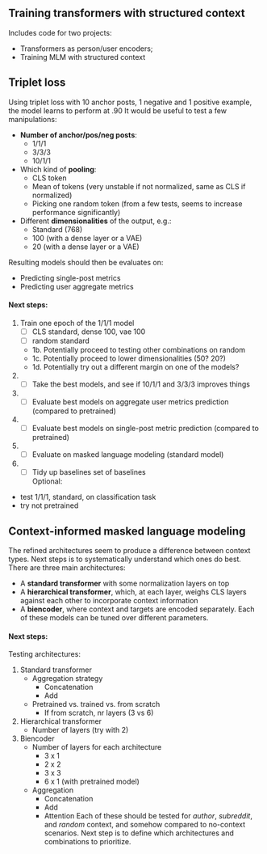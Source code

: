 ## Training transformers with structured context
Includes code for two projects:
- Transformers as person/user encoders;
- Training MLM with structured context


## Triplet loss
Using triplet loss with 10 anchor posts, 1 negative and 1 positive example, the model learns to perform at .90
It would be useful to test a few manipulations:
- **Number of anchor/pos/neg posts**:
    - 1/1/1
    - 3/3/3
    - 10/1/1
- Which kind of **pooling**:
    - CLS token
    - Mean of tokens (very unstable if not normalized, same as CLS if normalized)
    - Picking one random token (from a few tests, seems to increase performance significantly)
- Different **dimensionalities** of the output, e.g.:
    - Standard (768)
    - 100 (with a dense layer or a VAE)
    - 20 (with a dense layer or a VAE)

Resulting models should then be evaluates on:
- Predicting single-post metrics
- Predicting user aggregate metrics

#### Next steps:
1. Train one epoch of the 1/1/1 model
    - [ ] CLS standard, dense 100, vae 100
    - [ ] random standard
    - 1b. Potentially proceed to testing other combinations on random
    - 1c. Potentially proceed to lower dimensionalities (50? 20?)
    - 1d. Potentially try out a different margin on one of the models?
2. - [ ] Take the best models, and see if 10/1/1 and 3/3/3 improves things
3. - [ ] Evaluate best models on aggregate user metrics prediction (compared to pretrained)
4. - [ ] Evaluate best models on single-post metric prediction (compared to pretrained)
5. - [ ] Evaluate on masked language modeling (standard model)
6. - [ ] Tidy up baselines set of baselines <br>
Optional: 
- test 1/1/1, standard, on classification task
- try not pretrained


## Context-informed masked language modeling
The refined architectures seem to produce a difference between context types.
Next steps is to systematically understand which ones do best.
There are three main architectures: 
- A **standard transformer** with some normalization layers on top
- A **hierarchical transformer**, which, at each layer, weighs CLS layers against each other to incorporate context information
- A **biencoder**, where context and targets are encoded separately.
Each of these models can be tuned over different parameters.

#### Next steps:
Testing architectures:
1. Standard transformer
    - Aggregation strategy
        - Concatenation
        - Add
    - Pretrained vs. trained vs. from scratch
        - If from scratch, nr layers (3 vs 6)
2. Hierarchical transformer
    - Number of layers (try with 2)
3. Biencoder
    - Number of layers for each architecture
        - 3 x 1 
        - 2 x 2
        - 3 x 3
        - 6 x 1 (with pretrained model)
    - Aggregation
        - Concatenation
        - Add
        - Attention
Each of these should be tested for *author*, *subreddit*, and *random* context, and somehow compared to no-context scenarios.
Next step is to define which architectures and combinations to prioritize.
    

